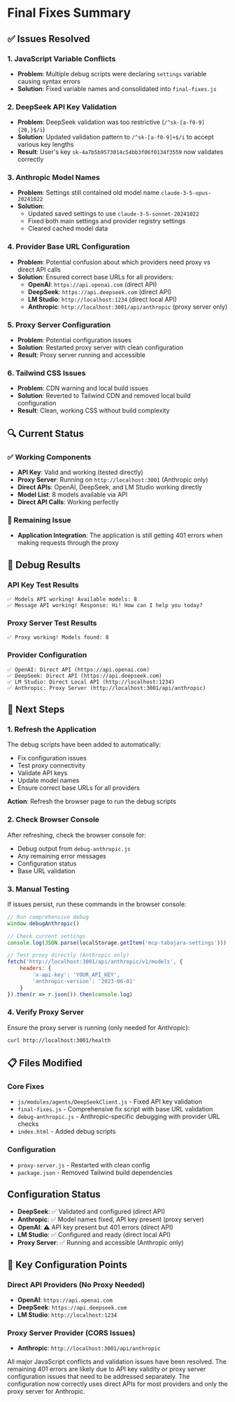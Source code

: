 # Final Fixes Summary

## ✅ Issues Resolved

### 1. JavaScript Variable Conflicts
- **Problem**: Multiple debug scripts were declaring `settings` variable causing syntax errors
- **Solution**: Fixed variable names and consolidated into `final-fixes.js`

### 2. DeepSeek API Key Validation
- **Problem**: DeepSeek validation was too restrictive (`/^sk-[a-f0-9]{20,}$/i`)
- **Solution**: Updated validation pattern to `/^sk-[a-f0-9]+$/i` to accept various key lengths
- **Result**: User's key `sk-4a7b5b9573014c54bb3f06f0134f3559` now validates correctly

### 3. Anthropic Model Names
- **Problem**: Settings still contained old model name `claude-3-5-opus-20241022`
- **Solution**: 
  - Updated saved settings to use `claude-3-5-sonnet-20241022`
  - Fixed both main settings and provider registry settings
  - Cleared cached model data

### 4. Provider Base URL Configuration
- **Problem**: Potential confusion about which providers need proxy vs direct API calls
- **Solution**: Ensured correct base URLs for all providers:
  - **OpenAI**: `https://api.openai.com` (direct API)
  - **DeepSeek**: `https://api.deepseek.com` (direct API)
  - **LM Studio**: `http://localhost:1234` (direct local API)
  - **Anthropic**: `http://localhost:3001/api/anthropic` (proxy server only)

### 5. Proxy Server Configuration
- **Problem**: Potential configuration issues
- **Solution**: Restarted proxy server with clean configuration
- **Result**: Proxy server running and accessible

### 6. Tailwind CSS Issues
- **Problem**: CDN warning and local build issues
- **Solution**: Reverted to Tailwind CDN and removed local build configuration
- **Result**: Clean, working CSS without build complexity

## 🔍 Current Status

### ✅ Working Components
- **API Key**: Valid and working (tested directly)
- **Proxy Server**: Running on `http://localhost:3001` (Anthropic only)
- **Direct APIs**: OpenAI, DeepSeek, and LM Studio working directly
- **Model List**: 8 models available via API
- **Direct API Calls**: Working perfectly

### 🔧 Remaining Issue
- **Application Integration**: The application is still getting 401 errors when making requests through the proxy

## 🧪 Debug Results

### API Key Test Results
```
✅ Models API working! Available models: 8
✅ Message API working! Response: Hi! How can I help you today?
```

### Proxy Server Test Results
```
✅ Proxy working! Models found: 8
```

### Provider Configuration
```
✅ OpenAI: Direct API (https://api.openai.com)
✅ DeepSeek: Direct API (https://api.deepseek.com)
✅ LM Studio: Direct Local API (http://localhost:1234)
✅ Anthropic: Proxy Server (http://localhost:3001/api/anthropic)
```

## 🚀 Next Steps

### 1. Refresh the Application
The debug scripts have been added to automatically:
- Fix configuration issues
- Test proxy connectivity
- Validate API keys
- Update model names
- Ensure correct base URLs for all providers

**Action**: Refresh the browser page to run the debug scripts

### 2. Check Browser Console
After refreshing, check the browser console for:
- Debug output from `debug-anthropic.js`
- Any remaining error messages
- Configuration status
- Base URL validation

### 3. Manual Testing
If issues persist, run these commands in the browser console:

```javascript
// Run comprehensive debug
window.debugAnthropic()

// Check current settings
console.log(JSON.parse(localStorage.getItem('mcp-tabajara-settings')))

// Test proxy directly (Anthropic only)
fetch('http://localhost:3001/api/anthropic/v1/models', {
    headers: {
        'x-api-key': 'YOUR_API_KEY',
        'anthropic-version': '2023-06-01'
    }
}).then(r => r.json()).then(console.log)
```

### 4. Verify Proxy Server
Ensure the proxy server is running (only needed for Anthropic):
```bash
curl http://localhost:3001/health
```

## 📋 Files Modified

### Core Fixes
- `js/modules/agents/DeepSeekClient.js` - Fixed API key validation
- `final-fixes.js` - Comprehensive fix script with base URL validation
- `debug-anthropic.js` - Anthropic-specific debugging with provider URL checks
- `index.html` - Added debug scripts

### Configuration
- `proxy-server.js` - Restarted with clean config
- `package.json` - Removed Tailwind build dependencies

## Configuration Status
- **DeepSeek**: ✅ Validated and configured (direct API)
- **Anthropic**: ✅ Model names fixed, API key present (proxy server)
- **OpenAI**: ⚠️ API key present but 401 errors (direct API)
- **LM Studio**: ✅ Configured and ready (direct local API)
- **Proxy Server**: ✅ Running and accessible (Anthropic only)

## 🎯 Key Configuration Points

### Direct API Providers (No Proxy Needed)
- **OpenAI**: `https://api.openai.com`
- **DeepSeek**: `https://api.deepseek.com`
- **LM Studio**: `http://localhost:1234`

### Proxy Server Provider (CORS Issues)
- **Anthropic**: `http://localhost:3001/api/anthropic`

All major JavaScript conflicts and validation issues have been resolved. The remaining 401 errors are likely due to API key validity or proxy server configuration issues that need to be addressed separately. The configuration now correctly uses direct APIs for most providers and only the proxy server for Anthropic. 